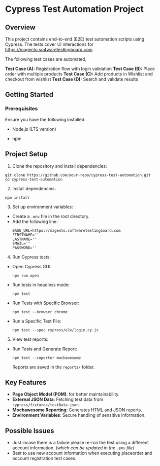 # Cypress Test Automation Project
## Overview

This project contains end-to-end (E2E) test automation scripts using Cypress. The tests cover UI interactions for https://magento.so4waretes6ngboard.com

The following test cases are automated,

**Test Case (A):** Registration flow with login validation
**Test Case (B):** Place order with multiple products
**Test Case (C):** Add products in Wishlist and checkout from wishlist
**Test Case (D):** Search and validate results

## Getting Started

### Prerequisites

Ensure you have the following installed:

 - Node.js (LTS version)

 - npm

## Project Setup
1. Clone the repository and install dependencies:
```
git clone https://github.com/your-repo/cypress-test-automation.git
cd cypress-test-automation
```
2. Install dependencies:
```
npm install
```
3. Set up environment variables:
- Create a `.env` file in the root directory.
- Add the following line:
  ```
  BASE_URL=https://magento.softwaretestingboard.com
  FIRSTNAME=''
  LASTNAME=''
  EMAIL=''
  PASSWORD=''
  ```
4. Run Cypress tests:
- Open Cypress GUI:
  ```
  npm run open
  ```
- Run tests in headless mode:
  ```
  npm test
  ```
- Run Tests with Specific Browser:
  ```
  npm test --browser chrome
  ```
- Run a Specific Test File:
  ```
  npm test --spec cypress/e2e/login.cy.js
  ```
5. View test reports:
- Run Tests and Generate Report:
  ```
  npm test --reporter mochawesome
  ```
  Reports are saved in the `reports/` folder.

## Key Features
- **Page Object Model (POM)**: for better maintainability.
- **External JSON Data**: Fetching test data from `cypress/fixtures/testData.json`.
- **Mochawesome Reporting**: Generates HTML and JSON reports.
- **Environment Variables**: Secure handling of sensitive information.

## Possible Issues

 - Just incase there is a failure please re-run the test using a different account information. (*which can be updated in the `.env` file*)
 - Best to use new account information when executing placeorder and account registration test cases.
  